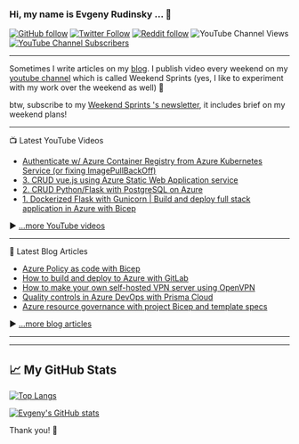 ### Hi, my name is Evgeny Rudinsky ...  👋 

[![GitHub follow](https://img.shields.io/github/followers/erudinsky?style=social)](https://github.com/erudinsky) 
[![Twitter Follow](https://img.shields.io/twitter/follow/evgenyrudinsky?style=social)](https://twitter.com/evgenyrudinsky) [![Reddit follow](https://img.shields.io/reddit/user-karma/combined/erudinsky?style=social)](https://www.reddit.com/user/erudinsky/) ![YouTube Channel Views](https://img.shields.io/youtube/channel/views/UCy-6VQP7u-94NIXI_-2Tnxg?label=total%20%23%20of%20views%20of%20my%20channel&style=social) [![YouTube Channel Subscribers](https://img.shields.io/youtube/channel/subscribers/UCy-6VQP7u-94NIXI_-2Tnxg?style=social)](https://www.youtube.com/channel/UCy-6VQP7u-94NIXI_-2Tnxg)

---

Sometimes I write articles on my [blog](https://erudinsky.com/). I publish video every weekend on my [youtube channel](https://www.youtube.com/channel/UCy-6VQP7u-94NIXI_-2Tnxg) which is called Weekend Sprints (yes, I like to experiment with my work over the weekend as well) 🚀

btw, subscribe to my [Weekend Sprints 's newsletter](https://weekendsprints.nl/), it includes brief on my weekend plans!

---

📺 Latest YouTube Videos

<!-- YOUTUBE-VIDEOS-LIST:START -->
- [Authenticate w/ Azure Container Registry from Azure Kubernetes Service &lpar;or fixing ImagePullBackOff&rpar;](https://www.youtube.com/watch?v=XXi9wwi0tQE)
- [3. CRUD vue.js using Azure Static Web Application service](https://www.youtube.com/watch?v=q-6nQ1dh_7c)
- [2. CRUD Python/Flask with PostgreSQL on Azure](https://www.youtube.com/watch?v=DjsLn-S43sA)
- [1. Dockerized Flask with Gunicorn | Build and deploy full stack application in Azure with Bicep](https://www.youtube.com/watch?v=nrXEnrV-ZSM)
<!-- YOUTUBE-VIDEOS-LIST:END -->


▶ [...more YouTube videos](https://www.youtube.com/channel/UCy-6VQP7u-94NIXI_-2Tnxg?sub_confirmation=1)

---

📘 Latest Blog Articles

<!-- BLOG-POST-LIST:START -->
- [Azure Policy as code with Bicep](https://erudinsky.com/2022/09/20/azure-policy-as-code-with-bicep/)
- [How to build and deploy to Azure with GitLab](https://erudinsky.com/2022/09/08/how-to-build-and-deploy-to-azure-with-gitlab/)
- [How to make your own self-hosted VPN server using OpenVPN](https://erudinsky.com/2022/03/11/how-to-make-your-own-self-hosted-vpn-server-using-openvpn/)
- [Quality controls in Azure DevOps with Prisma Cloud](https://erudinsky.com/2022/01/21/quality-controls-in-azure-devops-with-prisma-cloud/)
- [Azure resource governance with project Bicep and template specs](https://erudinsky.com/2022/01/14/azure-resource-governance-with-project-bicep-and-template-specs/)
<!-- BLOG-POST-LIST:END -->

▶ [...more blog articles](https://erudinsky.com)

---

---

## &#x1f4c8; My GitHub Stats

[![Top Langs](https://github-readme-stats.vercel.app/api/top-langs/?username=erudinsky&hide=java,html,css&theme=radical)](https://github.com/erudinsky/github-readme-stats)

[![Evgeny's GitHub stats](https://github-readme-stats.vercel.app/api?username=erudinsky&theme=radical)](https://github.com/erudinsky/github-readme-stats)

Thank you! 👋 
